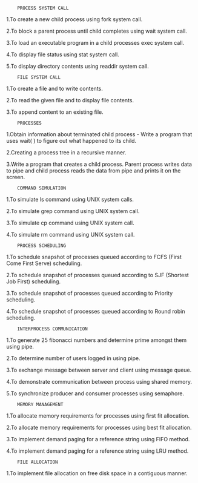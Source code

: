		PROCESS SYSTEM CALL
1.To create a new child process using fork system call.

2.To block a parent process until child completes using wait system call.

3.To load an executable program in a child processes exec system call.

4.To display file status using stat system call.

5.To display directory contents using readdir system call.

		FILE SYSTEM CALL
1.To create a file and to write contents.

2.To read the given file and to display file contents.

3.To append content to an existing file.

		PROCESSES
1.Obtain information about terminated child process - Write a program that uses wait( ) to figure out what happened to its child.

2.Creating a process tree in a recursive manner.

3.Write a program that creates a child process. Parent process writes data to pipe and child process
reads the data from pipe and prints it on the screen.

		COMMAND SIMULATION
1.To simulate ls command using UNIX system calls.

2.To simulate grep command using UNIX system call.

3.To simulate cp command using UNIX system call.

4.To simulate rm command using UNIX system call.

		PROCESS SCHEDULING
1.To schedule snapshot of processes queued according to FCFS (First Come First Serve)
scheduling.

2.To schedule snapshot of processes queued according to SJF (Shortest Job First)
scheduling.

3.To schedule snapshot of processes queued according to Priority scheduling.

4.To schedule snapshot of processes queued according to Round robin scheduling.

		INTERPROCESS COMMUNICATION
1.To generate 25 fibonacci numbers and determine prime amongst them using pipe.

2.To determine number of users logged in using pipe.

3.To exchange message between server and client using message queue.

4.To demonstrate communication between process using shared memory.

5.To synchronize producer and consumer processes using semaphore.

		MEMORY MANAGEMENT
1.To allocate memory requirements for processes using first fit allocation.

2.To allocate memory requirements for processes using best fit allocation.

3.To implement demand paging for a reference string using FIFO method.

4.To implement demand paging for a reference string using LRU method.

		FILE ALLOCATION
1.To implement file allocation on free disk space in a contiguous manner.
